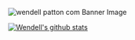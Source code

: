 ![wendell patton com Banner Image](https://user-images.githubusercontent.com/63669713/93732894-1212a000-fb99-11ea-8941-0ef348a084a8.jpg)

[![Wendell's github stats](https://github-readme-stats.vercel.app/api?username=wppattonjr)](https://github.com/wppattonjr/github-readme-stats)

